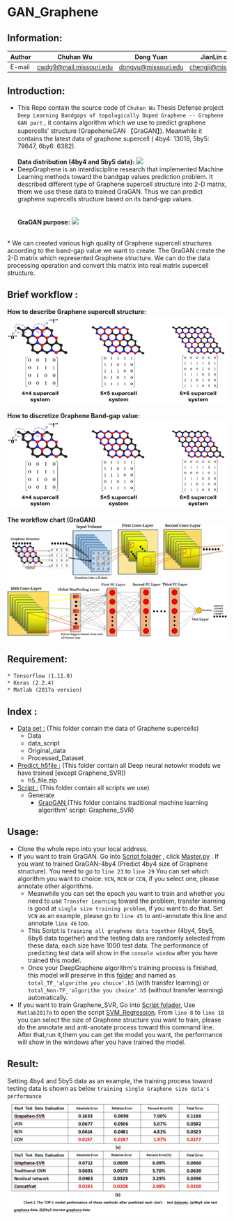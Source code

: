 # GAN_Graphene

## Information:
|Author|Chuhan Wu|Dong Yuan|JianLin cheng|Jian Lin|
|---|---|---|---|---
|E-mail|cwdg9@mail.missouri.edu|dongyu@missouri.edu|chengji@missouri.edu|linjian@missouri.edu

 

## Introduction:
*   This Repo contain the source code of `Chuhan Wu` Thesis Defense project `Deep Learning Bandgaps of topologically Doped Graphene -- Graphene GAN part` , it contains algorithm which we use to predict graphene supercells' structure (GrapeheneGAN 【GraGAN】). Meanwhile it contains the latest data of graphene supercell ( 4by4: 13018, 5by5: 79647, 6by6: 6382). 
 <br/><br/>
**Data distribution (4by4 and 5by5 data):** ![](https://github.com/q145492675/GAN_Graphene/blob/master/images/data_distribution.png) <br/> 
*   DeepGraphene is an interdiscipline research that implemented Machine Learning methods toward the bandgap values prediction problem. It described different type of Graphene supercell structure into 2-D matrix, them we use these data to trained GraGAN. Thus we can predict graphene supercells structure based on its band-gap values.  
 <br/><br/>
**GraGAN purpose:**  ![](https://github.com/q145492675/GAN_Graphene/blob/master/images/purpose.png) 
<br/> 
*   We can created various high quality of Graphene supercell structures acoording to the band-gap value we want to create. The GraGAN create the 2-D matrix which represented Graphene structure. We can do the data processing operation and convert this matrix into real matrix supercell structure.  

## Brief workflow : <br/>
**How to describe Graphene supercell structure:** ![](https://github.com/jianlin-cheng/DeepGraphene/blob/master/Image/image1.png)
 <br/> <br/>
**How to discretize Graphene Band-gap value:** ![](https://github.com/jianlin-cheng/DeepGraphene/blob/master/Image/image1.png)
 <br/> <br/> 
**The workflow chart (GraGAN)** ![](https://github.com/jianlin-cheng/DeepGraphene/blob/master/Image/image2.png)


## Requirement:
    * Tensorflow (1.11.0)
    * Keras (2.2.4)
    * Matlab (2017a version)
## Index :
* [Data set :](./Graphene_DeepLearning/dataset) (This folder contain the data of Graphene supercells)
    * Data
    * data_script
    * Original_data
    * Processed_Dataset
* [Predict_h5file :](./Graphene_DeepLearning/) (This folder contain all Deep neural netowkr models we have trained [except Graphene_SVR])
    * h5_file.zip
* [Script :](./Graphene_DeepLearning/Script)  (This folder contain all scripts we use)
    * Generate 
        * [GrapGAN ](./Graphene_DeepLearning/Script/Predict/Graphene_SVR) (This folder contains traditional machine learning algorithm' script: Graphene_SVR)
        
## Usage:
* Clone the whole repo into your local address.
* If you want to train GraGAN. Go into [Script folader](./Graphene_DeepLearning/Script/Predict/DeepGraphene) , click [Master.py](./Graphene_DeepLearning/Script/Predict/DeepGraphene/Master.py) . If you want to trained GraGAN-4by4 (Predict 4by4 size of Graphene structure). You need to go to `line 23` to `line 29` You can set which algorithm you want to choice: `VCN`, `RCN` or `CCN`, if you select one, please annotate other algorithms. 
    * Meanwhile you can set the epoch you want to train and whether you need to use `Transfer Learning` toward the problem, transfer learning is good at `single size training problem`, if you want to do that. Set `VCN` as an example, please go to `line 45` to anti-annotate this line and annotate `line 46` too. 
    * This Script is `Training all graphene data together` (4by4, 5by5, 6by6 data together) and the testing data are randomly selected from these data, each size have 1000 test data. The performance of predicting test data will show in the `console window` after you have trained this model.
    * Once your DeepGraphene algorithm's training process is finished, this model will preserve in this [folder](./Graphene_DeepLearning/Predict_h5file) and named as `total_TF_'algorithm you choice'.h5` (with transfer learning) or `total_Non-TF_'algorithm you choice'.h5`  (without transfer learning) automatically.   
* If you want to train Graphene_SVR, Go into [Script folader](./Graphene_DeepLearning/Script/Predict/Graphene_SVR), Use `Matlab2017a` to open the script [SVM_Regression](./Graphene_DeepLearning/Script/Predict/Graphene_SVR/SVM_Regression.m). From `line 8` to `line 18` you can select the size of Graphene structure you want to train, please do the annotate and anti-anotate process toward this command line. After that,run it,them you can get the model you want, the performance will show in the windows after you have trained the model.

## Result:
Setting 4by4 and 5by5 data as an example, the training process toward testing data is shown as below `training single Graphene size data's performance`
![](https://github.com/jianlin-cheng/DeepGraphene/blob/master/Image/image3.jpg)
